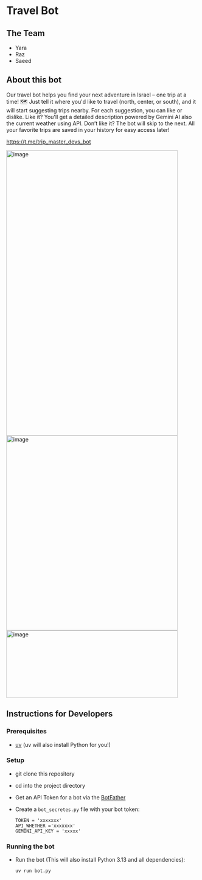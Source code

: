 # Travel Bot

## The Team

-  Yara
-  Raz
-  Saeed

## About this bot

Our travel bot helps you find your next adventure in Israel – one trip at a time! 🗺️ Just tell it where you'd like to travel (north, center, or south), and it will start suggesting trips nearby. For each suggestion, you can like or dislike. Like it? You'll get a detailed description powered by Gemini AI also the current weather using API. Don’t like it? The bot will skip to the next. All your favorite trips are saved in your history for easy access later!

https://t.me/trip_master_devs_bot

<img width="450" height="747" alt="image" src="https://github.com/user-attachments/assets/d0011864-934c-4490-a863-09aa9be9356a" />
<img width="450" height="511" alt="image" src="https://github.com/user-attachments/assets/26690849-59ff-46d0-b32b-c6ff37ce9951" />
<img width="450" height="177" alt="image" src="https://github.com/user-attachments/assets/993a7fb9-f081-49a5-aff0-d365bc86a563" />

## Instructions for Developers

### Prerequisites

- [uv](https://docs.astral.sh/uv/getting-started/installation/) (uv will also install Python for you!)

### Setup

- git clone this repository
- cd into the project directory
- Get an API Token for a bot via the [BotFather](https://telegram.me/BotFather)
- Create a `bot_secretes.py` file with your bot token:

      TOKEN = 'xxxxxxx'
      API_WHETHER ='xxxxxxx'
      GEMINI_API_KEY = 'xxxxx'

### Running the bot

- Run the bot (This will also install Python 3.13 and all dependencies):

      uv run bot.py
